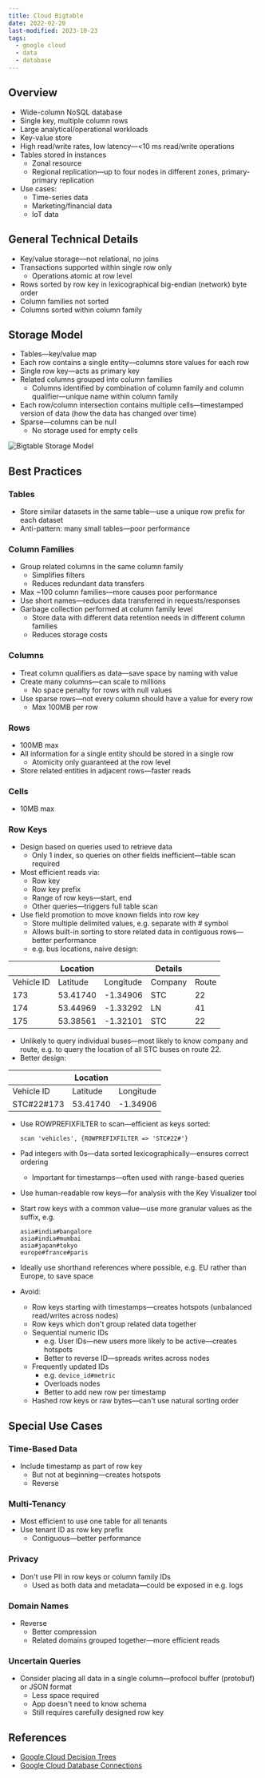 ```yaml
---
title: Cloud Bigtable
date: 2022-02-20
last-modified: 2023-10-23
tags:
  - google cloud
  - data
  - database
---
```


## Overview

- Wide-column NoSQL database
- Single key, multiple column rows
- Large analytical/operational workloads
- Key-value store
- High read/write rates, low latency—<10 ms read/write operations
- Tables stored in instances
	- Zonal resource
	- Regional replication—up to four nodes in different zones, primary-primary replication
- Use cases:
	- Time-series data
	- Marketing/financial data
	- IoT data

## General Technical Details

- Key/value storage—not relational, no joins
- Transactions supported within single row only
	- Operations atomic at row level
- Rows sorted by row key in lexicographical big-endian (network) byte order
- Column families not sorted
- Columns sorted within column family

## Storage Model

- Tables—key/value map
- Each row contains a single entity—columns store values for each row
- Single row key—acts as primary key
- Related columns grouped into column families
	- Columns identified by combination of column family and column qualifier—unique name within column family
- Each row/column intersection contains multiple cells—timestamped version of data (how the data has changed over time)
- Sparse—columns can be null
	- No storage used for empty cells

![Bigtable Storage Model](files/bigtable_storage_model.svg)

## Best Practices

### Tables

- Store similar datasets in the same table—use a unique row prefix for each dataset
- Anti-pattern: many small tables—poor performance

### Column Families

- Group related columns in the same column family
	- Simplifies filters
	- Reduces redundant data transfers
- Max ~100 column families—more causes poor performance
- Use short names—reduces data transferred in requests/responses
- Garbage collection performed at column family level
	- Store data with different data retention needs in different column families
	- Reduces storage costs

### Columns

- Treat column qualifiers as data—save space by naming with value
- Create many columns—can scale to millions
	- No space penalty for rows with null values
- Use sparse rows—not every column should have a value for every row
	- Max 100MB per row

### Rows

- 100MB max
- All information for a single entity should be stored in a single row
	- Atomicity only guaranteed at the row level
- Store related entities in adjacent rows—faster reads

### Cells

- 10MB max

### Row Keys

- Design based on queries used to retrieve data
	- Only 1 index, so queries on other fields inefficient—table scan required
- Most efficient reads via:
	- Row key
	- Row key prefix
	- Range of row keys—start, end
	- Other queries—triggers full table scan
- Use field promotion to move known fields into row key
	- Store multiple delimited values, e.g. separate with # symbol
	- Allows built-in sorting to store related data in contiguous rows—better performance
	- e.g. bus locations, naive design:

|            | Location |           | Details |       |
| ---------- | -------- | --------- | ------- | ----- |
| Vehicle ID | Latitude | Longitude | Company | Route |
| 173        | 53.41740 | -1.34906  | STC     | 22    |
| 174        | 53.44969 | -1.33292  | LN      | 41    |
| 175        | 53.38561 | -1.32101  | STC     | 22    |

- Unlikely to query individual buses—most likely to know company and route, e.g. to query the location of all STC buses on route 22.
- Better design:

|            | Location |           |
| ---------- | -------- | --------- |
| Vehicle ID | Latitude | Longitude |
| STC#22#173 | 53.41740 | -1.34906  |

- Use ROWPREFIXFILTER to scan—efficient as keys sorted:
	```
	scan 'vehicles', {ROWPREFIXFILTER => 'STC#22#'}
    ```

- Pad integers with 0s—data sorted lexicographically—ensures correct ordering
	- Important for timestamps—often used with range-based queries
- Use human-readable row keys—for analysis with the Key Visualizer tool
- Start row keys with a common value—use more granular values as the suffix, e.g.
	```
	asia#india#bangalore
	asia#india#mumbai
	asia#japan#tokyo
	europe#france#paris
	```
- Ideally use shorthand references where possible, e.g. EU rather than Europe, to save space
- Avoid:
	- Row keys starting with timestamps—creates hotspots (unbalanced read/writes across nodes)
	- Row keys which don't group related data together
	- Sequential numeric IDs
		- e.g. User IDs—new users more likely to be active—creates hotspots
		- Better to reverse ID—spreads writes across nodes
	- Frequently updated IDs
		- e.g. `device_id#metric`
		- Overloads nodes
		- Better to add new row per timestamp
	- Hashed row keys or raw bytes—can't use natural sorting order

## Special Use Cases

### Time-Based Data

- Include timestamp as part of row key
	- But not at beginning—creates hotspots
	- Reverse

### Multi-Tenancy

- Most efficient to use one table for all tenants
- Use tenant ID as row key prefix
	- Contiguous—better performance

### Privacy

- Don't use PII in row keys or column family IDs
	- Used as both data and metadata—could be exposed in e.g. logs

### Domain Names

- Reverse
	- Better compression
	- Related domains grouped together—more efficient reads

### Uncertain Queries

- Consider placing all data in a single column—profocol buffer (protobuf) or JSON format
	- Less space required
	- App doesn't need to know schema
	- Still requires carefully designed row key

## References

- [Google Cloud Decision Trees](notes/moc/Google%20Cloud%20Decision%20Trees.md)
- [Google Cloud Database Connections](notes/Google%20Cloud%20Database%20Connections.md)
